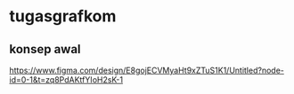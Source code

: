 # tugasgrafkom

## konsep awal

https://www.figma.com/design/E8gojECVMyaHt9xZTuS1K1/Untitled?node-id=0-1&t=zq8PdAKtfYIoH2sK-1
